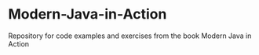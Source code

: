 # Modern-Java-in-Action
Repository for code examples and exercises from the book Modern Java in Action
